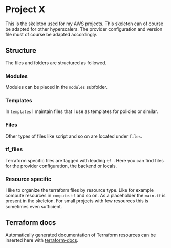 # Project X
This is the skeleton used for my AWS projects. This skeleton can of course be adapted for other hyperscalers. The provider configuration and version file must of course be adapted accordingly.

## Structure
The files and folders are structured as followed.
### Modules
Modules can be placed in the `modules` subfolder.
### Templates
In `templates` I maintain files that I use as templates for policies or similar.
### Files
Other types of files like script and so on are located under `files`.
### tf_files
Terraform specific files are tagged with leading `tf_`. Here you can find files for the provider configuration, the backend or locals.
### Resource specific
I like to organize the terraform files by resource type. Like for example compute resources in `compute.tf` and so on. As a placeholder the `main.tf` is present in the skeleton. For small projects with few resources this is sometimes even sufficient.

## Terraform docs
Automatically generated documentation of Terraform resources can be inserted here with [terraform-docs](https://terraform-docs.io/).
<!-- BEGIN_TF_DOCS -->

<!-- END_TF_DOCS -->